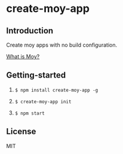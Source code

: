 # create-moy-app


## Introduction

Create moy apps with no build configuration.

[What is Moy?](https://github.com/iuap-design/tinper-moy)

## Getting-started

1. `$ npm install create-moy-app -g`

2. `$ create-moy-app init`

3. `$ npm start`


## License
MIT

